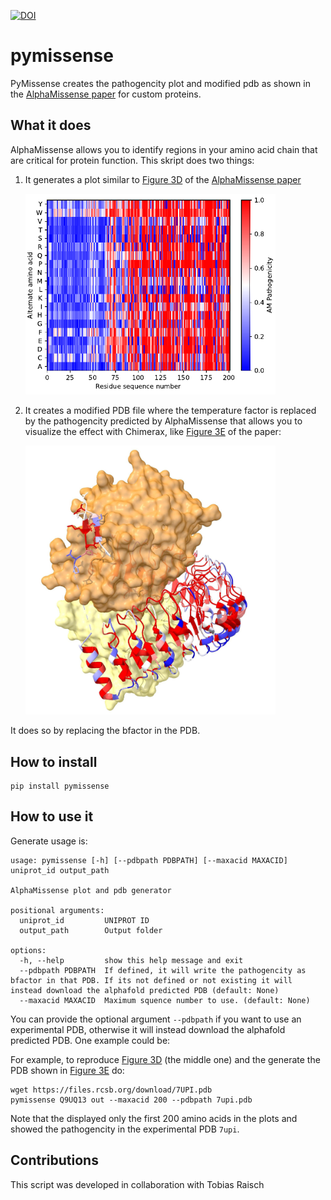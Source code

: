 [![DOI](https://zenodo.org/badge/697276360.svg)](https://zenodo.org/badge/latestdoi/697276360)

# pymissense
PyMissense creates the pathogencity plot and modified pdb as shown in the [AlphaMissense paper](https://www.science.org/doi/10.1126/science.adg7492) for custom proteins.

## What it does

AlphaMissense allows you to identify regions in your amino acid chain that are critical for protein function. This skript does two things:

1. It generates a plot similar to [Figure 3D](https://www.science.org/doi/10.1126/science.adg7492#F3) of the [AlphaMissense paper](https://www.science.org/doi/10.1126/science.adg7492)

   <img src="resources/img/3d.png" width="400">



2. It creates a modified PDB file where the temperature factor is replaced by the pathogencity predicted by AlphaMissense that allows you to visualize the effect with Chimerax, like [Figure 3E](https://www.science.org/doi/10.1126/science.adg7492#F3) of the paper:

   <img src="resources/img/3e.jpeg" width="400">

It does so by replacing the bfactor in the PDB.

## How to install

```
pip install pymissense
```
    
## How to use it

Generate usage is:
```
usage: pymissense [-h] [--pdbpath PDBPATH] [--maxacid MAXACID] uniprot_id output_path

AlphaMissense plot and pdb generator

positional arguments:
  uniprot_id         UNIPROT ID
  output_path        Output folder

options:
  -h, --help         show this help message and exit
  --pdbpath PDBPATH  If defined, it will write the pathogencity as bfactor in that PDB. If its not defined or not existing it will instead download the alphafold predicted PDB (default: None)
  --maxacid MAXACID  Maximum squence number to use. (default: None)
```

You can provide the optional argument `--pdbpath` if you want to use an experimental PDB, otherwise it will instead download the alphafold predicted PDB. One example could be:

For example, to reproduce [Figure 3D](https://www.science.org/doi/10.1126/science.adg7492#F3) (the middle one) and the generate the PDB shown in [Figure 3E](https://www.science.org/doi/10.1126/science.adg7492#F3) do:

```
wget https://files.rcsb.org/download/7UPI.pdb
pymissense Q9UQ13 out --maxacid 200 --pdbpath 7upi.pdb 
```

Note that the displayed only the first 200 amino acids in the plots and showed the pathogencity in the experimental PDB `7upi`.

## Contributions

This script was developed in collaboration with Tobias Raisch 